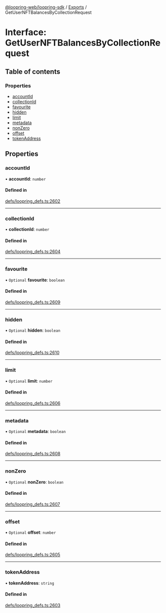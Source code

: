 [@loopring-web/loopring-sdk](../README.md) / [Exports](../modules.md) / GetUserNFTBalancesByCollectionRequest

# Interface: GetUserNFTBalancesByCollectionRequest

## Table of contents

### Properties

- [accountId](GetUserNFTBalancesByCollectionRequest.md#accountid)
- [collectionId](GetUserNFTBalancesByCollectionRequest.md#collectionid)
- [favourite](GetUserNFTBalancesByCollectionRequest.md#favourite)
- [hidden](GetUserNFTBalancesByCollectionRequest.md#hidden)
- [limit](GetUserNFTBalancesByCollectionRequest.md#limit)
- [metadata](GetUserNFTBalancesByCollectionRequest.md#metadata)
- [nonZero](GetUserNFTBalancesByCollectionRequest.md#nonzero)
- [offset](GetUserNFTBalancesByCollectionRequest.md#offset)
- [tokenAddress](GetUserNFTBalancesByCollectionRequest.md#tokenaddress)

## Properties

### accountId

• **accountId**: `number`

#### Defined in

[defs/loopring_defs.ts:2602](https://github.com/Loopring/loopring_sdk/blob/24fdf4c/src/defs/loopring_defs.ts#L2602)

___

### collectionId

• **collectionId**: `number`

#### Defined in

[defs/loopring_defs.ts:2604](https://github.com/Loopring/loopring_sdk/blob/24fdf4c/src/defs/loopring_defs.ts#L2604)

___

### favourite

• `Optional` **favourite**: `boolean`

#### Defined in

[defs/loopring_defs.ts:2609](https://github.com/Loopring/loopring_sdk/blob/24fdf4c/src/defs/loopring_defs.ts#L2609)

___

### hidden

• `Optional` **hidden**: `boolean`

#### Defined in

[defs/loopring_defs.ts:2610](https://github.com/Loopring/loopring_sdk/blob/24fdf4c/src/defs/loopring_defs.ts#L2610)

___

### limit

• `Optional` **limit**: `number`

#### Defined in

[defs/loopring_defs.ts:2606](https://github.com/Loopring/loopring_sdk/blob/24fdf4c/src/defs/loopring_defs.ts#L2606)

___

### metadata

• `Optional` **metadata**: `boolean`

#### Defined in

[defs/loopring_defs.ts:2608](https://github.com/Loopring/loopring_sdk/blob/24fdf4c/src/defs/loopring_defs.ts#L2608)

___

### nonZero

• `Optional` **nonZero**: `boolean`

#### Defined in

[defs/loopring_defs.ts:2607](https://github.com/Loopring/loopring_sdk/blob/24fdf4c/src/defs/loopring_defs.ts#L2607)

___

### offset

• `Optional` **offset**: `number`

#### Defined in

[defs/loopring_defs.ts:2605](https://github.com/Loopring/loopring_sdk/blob/24fdf4c/src/defs/loopring_defs.ts#L2605)

___

### tokenAddress

• **tokenAddress**: `string`

#### Defined in

[defs/loopring_defs.ts:2603](https://github.com/Loopring/loopring_sdk/blob/24fdf4c/src/defs/loopring_defs.ts#L2603)
